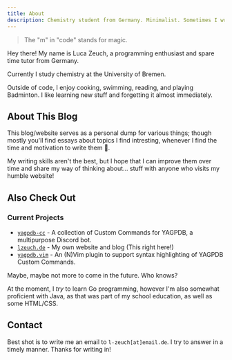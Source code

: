 ```yaml
---
title: About
description: Chemistry student from Germany. Minimalist. Sometimes I write code, and sometimes, it works, too!
---
```


> The "m" in "code" stands for magic.

Hey there! My name is Luca Zeuch, a programming enthusiast and spare time tutor from Germany.

Currently I study chemistry at the University of Bremen.

Outside of code, I enjoy cooking, swimming, reading, and playing Badminton. I like learning new stuff and forgetting it
almost immediately.

## About This Blog

This blog/website serves as a personal dump for various things; though mostly you'll find essays about topics I find
intresting, whenever I find the time and motivation to write them 👀.

My writing skills aren't the best, but I hope that I can improve them over time and share my way of thinking about...
stuff with anyone who visits my humble website!

## Also Check Out

### Current Projects

* [`yagpdb-cc`](https://github.com/yagpdb-cc/yagpdb-cc/) - A collection of Custom Commands for YAGPDB, a multipurpose Discord bot.
* [`lzeuch.de`](https://github.com/l-zeuch/lzeuch.de) - My own website and blog  (This right here!)
* [`yagpdb.vim`](https://github.com/l-zeuch/yagpdb.vim) - An (N)Vim plugin to support syntax highlighting of YAGPDB Custom Commands.

Maybe, maybe not more to come in the future. Who knows?

At the moment, I *try* to learn Go programming, however I'm also somewhat proficient with Java, as that was part of my
school education, as well as some HTML/CSS.

## Contact

Best shot is to write me an email to `l-zeuch[at]email.de`. I try to answer in a timely manner. Thanks for writing in!
